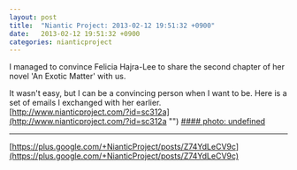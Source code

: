 ```yaml
---
layout: post
title:  "Niantic Project: 2013-02-12 19:51:32 +0900"
date:   2013-02-12 19:51:32 +0900
categories: nianticproject
---
```

I managed to convince Felicia Hajra-Lee to share the second chapter of her novel 'An Exotic Matter' with us. 

It wasn't easy, but I can be a convincing person when I want to be. Here is a set of emails I exchanged with her earlier.
 
[http://www.nianticproject.com/?id=sc312a](http://www.nianticproject.com/?id=sc312a "")
[#### photo: undefined](https://lh6.googleusercontent.com/-GWTx0XKEFwE/URoeT9hwuJI/AAAAAAAAc5c/nZfNlhuHHXE/w1200-h896/fhl.png "")
- - -
[https://plus.google.com/+NianticProject/posts/Z74YdLeCV9c](https://plus.google.com/+NianticProject/posts/Z74YdLeCV9c)
